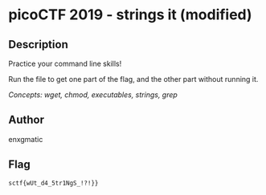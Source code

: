 # picoCTF 2019 - strings it (modified)

## Description

Practice your command line skills!

Run the file to get one part of the flag, and the other part without running it.

_Concepts: wget, chmod, executables, strings, grep_

## Author

enxgmatic

## Flag

`sctf{wUt_d4_5tr1NgS_!?!}}`
